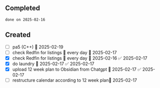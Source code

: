 
## Completed

```tasks
done on 2025-02-16
```

## Created
- [ ] pa5 (C++) 📅 2025-02-19
- [ ] check Redfin for listings 🔁 every day 🛫 2025-02-17
- [x] check Redfin for listings 🔁 every day 🛫 2025-02-16 ✅ 2025-02-17
- [x] do laundry 📅 2025-02-17 ✅ 2025-02-17
- [x] upload 12 week plan to Obsidian from Chatgpt 📅 2025-02-17 ✅ 2025-02-17
- [ ] restructure calendar according to 12 week plan📅 2025-02-17 